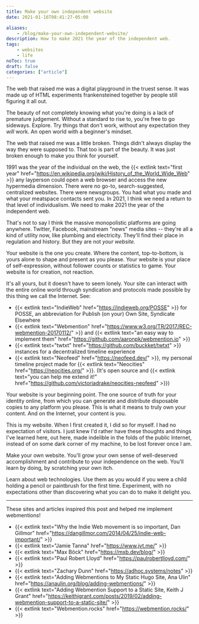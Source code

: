 ```yaml
---
title: Make your own independent website
date: 2021-01-16T08:41:27-05:00

aliases:
    - /blog/make-your-own-independent-website/
description: How to make 2021 the year of the independent web.
tags:
    - websites
    - life
noToc: true
draft: false
categories: ["article"]
---
```


The web that raised me was a digital playground in the truest sense. It was made up of HTML experiments frankensteined together by people still figuring it all out.

The beauty of not completely knowing what you're doing is a lack of premature judgement. Without a standard to rise to, you're free to go sideways. Explore. Try things that don't work, without any expectation they _will_ work. An open world with a beginner's mindset.

The web that raised me was a little broken. Things didn't always display the way they were supposed to. That too is part of the beauty. It was just broken enough to make you think for yourself.

1991 was the year of the individual on the web, the {{< extlink text="first year" href="https://en.wikipedia.org/wiki/History_of_the_World_Wide_Web" >}} any layperson could open a web browser and access the new hypermedia dimension. There were no go-to, search-suggested, centralized websites. There were newsgroups. You had what you made and what your meatspace contacts sent you. In 2021, I think we need a return to that level of individualism. We need to make 2021 the year of the independent web.

That's not to say I think the massive monopolistic platforms are going anywhere. Twitter, Facebook, mainstream "news" media sites -- they're all a kind of utility now, like plumbing and electricity. They'll find their place in regulation and history. But they are not _your website._

Your website is the one you create. Where the content, top-to-bottom, is yours alone to shape and present as you please. Your website is your place of self-expression, without follower counts or statistics to game. Your website is for creation, not reaction.

It's all yours, but it doesn't have to seem lonely. Your site can interact with the entire online world through syndication and protocols made possible by this thing we call the Internet. See:

- {{< extlink text="IndieWeb" href="https://indieweb.org/POSSE" >}} for POSSE, an abbreviation for Publish (on your) Own Site, Syndicate Elsewhere
- {{< extlink text="Webmention" href="https://www.w3.org/TR/2017/REC-webmention-20170112/" >}} and {{< extlink text="an easy way to implement them" href="https://github.com/aaronpk/webmention.io" >}}
- {{< extlink text="twtxt" href="https://github.com/buckket/twtxt" >}} instances for a decentralized timeline experience
- {{< extlink text="Neofeed" href="https://neofeed.dev/" >}}, my personal timeline project made for {{< extlink text="Neocities" href="https://neocities.org/" >}}. (It's open source and {{< extlink text="you can help me extend it!" href="https://github.com/victoriadrake/neocities-neofeed" >}})

Your website is your beginning point. The one source of truth for your identity online, from which you can generate and distribute disposable copies to any platform you please. This is what it means to truly own your content. And on the Internet, your content is you.

This is my website. When I first created it, I did so for myself. I had no expectation of visitors. I just knew I'd rather have these thoughts and things I've learned here, out here, made indelible in the folds of the public Internet, instead of on some dark corner of my machine, to be lost forever once I am.

Make your own website. You'll grow your own sense of well-deserved accomplishment and contribute to your independence on the web. You'll learn by doing, by scratching your own itch.

Learn about web technologies. Use them as you would if you were a child holding a pencil or paintbrush for the first time. Experiment, with no expectations other than discovering what you can do to make it delight you.

---

These sites and articles inspired this post and helped me implement webmentions!

- {{< extlink text="Why the Indie Web movement is so important, Dan Gillmor" href="https://dangillmor.com/2014/04/25/indie-web-important/" >}}
- {{< extlink text="Jamie Tanna" href="https://www.jvt.me/" >}}
- {{< extlink text="Max Böck" href="https://mxb.dev/blog/" >}}
- {{< extlink text="Paul Robert Lloyd" href="https://paulrobertlloyd.com/" >}}
- {{< extlink text="Zachary Dunn" href="https://adhoc.systems/notes" >}}
- {{< extlink text="Adding Webmentions to My Static Hugo Site, Ana Ulin" href="https://anaulin.org/blog/adding-webmentions/" >}}
- {{< extlink text="Adding Webmention Support to a Static Site, Keith J Grant" href="https://keithjgrant.com/posts/2019/02/adding-webmention-support-to-a-static-site/" >}}
- {{< extlink text="Webmention.rocks" href="https://webmention.rocks/" >}}
